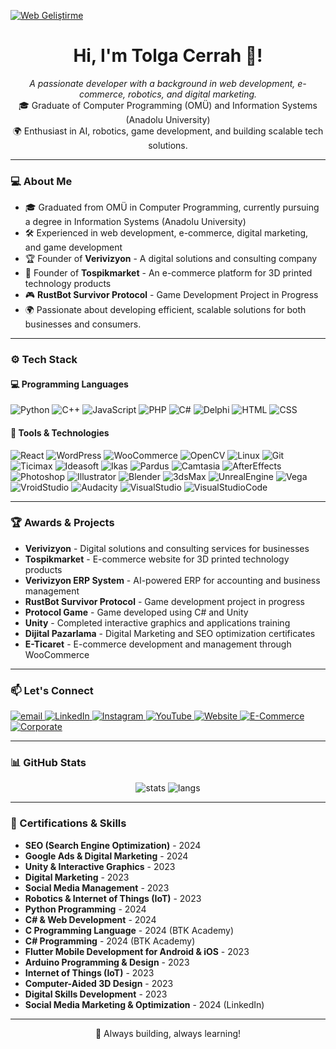 [![Web Geliştirme](https://www.tgacerrah.com/wp-content/uploads/2022/10/Web-Gelistirme-2.png)](https://www.tgacerrah.com/wp-content/uploads/2022/10/Web-Gelistirme-2.png)

<h1 align="center">Hi, I'm Tolga Cerrah 👋!</h1>
<p align="center">
  <i>A passionate developer with a background in web development, e-commerce, robotics, and digital marketing.</i><br/>
  🎓 Graduate of Computer Programming (OMÜ) and Information Systems (Anadolu University)<br/>
  🌍 Enthusiast in AI, robotics, game development, and building scalable tech solutions.
</p>

---

### 💻 About Me

- 🎓 Graduated from OMÜ in Computer Programming, currently pursuing a degree in Information Systems (Anadolu University)
- 🛠️ Experienced in web development, e-commerce, digital marketing, and game development
- 🏆 Founder of **Verivizyon** - A digital solutions and consulting company
- 🛒 Founder of **Tospikmarket** - An e-commerce platform for 3D printed technology products
- 🎮 **RustBot Survivor Protocol** - Game Development Project in Progress
- 🌍 Passionate about developing efficient, scalable solutions for both businesses and consumers.

---

### ⚙️ Tech Stack

#### 💻 Programming Languages
![Python](https://img.shields.io/badge/Python-3776AB?style=flat&logo=python&logoColor=white)
![C++](https://img.shields.io/badge/C++-00599C?style=flat&logo=c%2B%2B&logoColor=white)
![JavaScript](https://img.shields.io/badge/JavaScript-F7DF1E?style=flat&logo=javascript&logoColor=black)
![PHP](https://img.shields.io/badge/PHP-777BB4?style=flat&logo=php&logoColor=white)
![C#](https://img.shields.io/badge/C%23-239120?style=flat&logo=csharp&logoColor=white)
![Delphi](https://img.shields.io/badge/Delphi-EE1F4D?style=flat&logo=delphi&logoColor=white)
![HTML](https://img.shields.io/badge/HTML-E34F26?style=flat&logo=html5&logoColor=white)
![CSS](https://img.shields.io/badge/CSS-1572B6?style=flat&logo=css3&logoColor=white)

#### 🧰 Tools & Technologies
![React](https://img.shields.io/badge/React-61DAFB?style=flat&logo=react&logoColor=black)
![WordPress](https://img.shields.io/badge/WordPress-21759B?style=flat&logo=wordpress&logoColor=white)
![WooCommerce](https://img.shields.io/badge/WooCommerce-96588A?style=flat&logo=woocommerce&logoColor=white)
![OpenCV](https://img.shields.io/badge/OpenCV-5C3EE8?style=flat&logo=opencv&logoColor=white)
![Linux](https://img.shields.io/badge/Linux-FCC624?style=flat&logo=linux&logoColor=black)
![Git](https://img.shields.io/badge/Git-F05032?style=flat&logo=git&logoColor=white)
![Ticimax](https://img.shields.io/badge/Ticimax-0093D0?style=flat&logo=shopping-cart&logoColor=white)
![Ideasoft](https://img.shields.io/badge/Ideasoft-00A9E0?style=flat&logo=shopping-cart&logoColor=white)
![Ikas](https://img.shields.io/badge/Ikas-009EE3?style=flat&logo=shopping-cart&logoColor=white)
![Pardus](https://img.shields.io/badge/Pardus-00ADEF?style=flat&logo=linux&logoColor=white)
![Camtasia](https://img.shields.io/badge/Camtasia-77B5FE?style=flat&logo=camtasia&logoColor=black)
![AfterEffects](https://img.shields.io/badge/After_Effects-9999FF?style=flat&logo=adobeaftereffects&logoColor=white)
![Photoshop](https://img.shields.io/badge/Photoshop-31A8FF?style=flat&logo=adobephotoshop&logoColor=white)
![Illustrator](https://img.shields.io/badge/Illustrator-FF9A00?style=flat&logo=adobeillustrator&logoColor=white)
![Blender](https://img.shields.io/badge/Blender-F5792A?style=flat&logo=blender&logoColor=white)
![3dsMax](https://img.shields.io/badge/3dsMax-00A1B2?style=flat&logo=autodesk&logoColor=white)
![UnrealEngine](https://img.shields.io/badge/Unreal_Engine-000000?style=flat&logo=unrealengine&logoColor=white)
![Vega](https://img.shields.io/badge/Vega-006B3F?style=flat&logo=shopping-cart&logoColor=white)
![VroidStudio](https://img.shields.io/badge/VroidStudio-FF8C00?style=flat&logo=vroidstudio&logoColor=white)
![Audacity](https://img.shields.io/badge/Audacity-000000?style=flat&logo=audacity&logoColor=white)
![VisualStudio](https://img.shields.io/badge/Visual_Studio-5C2D91?style=flat&logo=visualstudio&logoColor=white)
![VisualStudioCode](https://img.shields.io/badge/Visual_Studio_Code-0078D4?style=flat&logo=visualstudiocode&logoColor=white)

---

### 🏆 Awards & Projects

- **Verivizyon** - Digital solutions and consulting services for businesses
- **Tospikmarket** - E-commerce website for 3D printed technology products
- **Verivizyon ERP System** - AI-powered ERP for accounting and business management
- **RustBot Survivor Protocol** - Game development project in progress
- **Protocol Game** - Game developed using C# and Unity
- **Unity** - Completed interactive graphics and applications training
- **Dijital Pazarlama** - Digital Marketing and SEO optimization certificates
- **E-Ticaret** - E-commerce development and management through WooCommerce

---

### 📫 Let's Connect

<p align="left">
  <a href="mailto:tolgacerrah5561@gmail.com">
    <img src="https://img.icons8.com/fluency/48/gmail-new.png" alt="email"/>
  </a>
  <a href="https://www.linkedin.com/in/tolga-cerrah-tga/">
    <img src="https://img.icons8.com/fluency/48/linkedin.png" alt="LinkedIn"/>
  </a>
  <a href="https://www.instagram.com/tolgacerrah/">
    <img src="https://img.icons8.com/fluency/48/instagram-new.png" alt="Instagram"/>
  </a>
  <a href="https://www.youtube.com/c/TGATolgaCerrah">
    <img src="https://img.icons8.com/fluency/48/youtube-play.png" alt="YouTube"/>
  </a>
  <a href="https://www.tgacerrah.com/">
    <img src="https://img.icons8.com/fluency/48/domain.png" alt="Website"/>
  </a>
  <a href="https://www.tospikmarket.com/">
    <img src="https://img.icons8.com/fluency/48/shopping-cart.png" alt="E-Commerce"/>
  </a>
  <a href="https://verivizyon.com.tr/">
    <img src="https://img.icons8.com/fluency/48/company.png" alt="Corporate"/>
  </a>
</p>


---

### 📊 GitHub Stats

<p align="center">
  <img src="https://github-readme-stats.vercel.app/api?username=TolgaCerrah&show_icons=true&theme=radical" alt="stats"/>
  <img src="https://github-readme-stats.vercel.app/api/top-langs/?username=TolgaCerrah&layout=compact&theme=radical" alt="langs"/>
</p>

---

### 🎯 Certifications & Skills

- **SEO (Search Engine Optimization)** - 2024  
- **Google Ads & Digital Marketing** - 2024  
- **Unity & Interactive Graphics** - 2023  
- **Digital Marketing** - 2023  
- **Social Media Management** - 2023  
- **Robotics & Internet of Things (IoT)** - 2023  
- **Python Programming** - 2024  
- **C# & Web Development** - 2024  
- **C Programming Language** - 2024 (BTK Academy)
- **C# Programming** - 2024 (BTK Academy)
- **Flutter Mobile Development for Android & iOS** - 2023
- **Arduino Programming & Design** - 2023
- **Internet of Things (IoT)** - 2023  
- **Computer-Aided 3D Design** - 2023  
- **Digital Skills Development** - 2023
- **Social Media Marketing & Optimization** - 2024 (LinkedIn)

---

<p align="center">🚀 Always building, always learning!</p>
